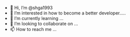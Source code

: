 - 👋 Hi, I’m @shga1993
- 👀 I’m interested in how to become a better developer.....
- 🌱 I’m currently learning ...
- 💞️ I’m looking to collaborate on ...
- 📫 How to reach me ...

<!---
shga1993/shga1993 is a ✨ special ✨ repository because its `README.md` (this file) appears on your GitHub profile.
You can click the Preview link to take a look at your changes.
--->
